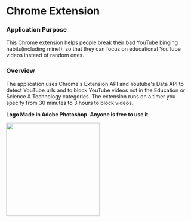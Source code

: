 # Chrome Extension

### Application Purpose
This Chrome extension helps people break their bad YouTube binging habits(including mine!), so that they can focus on educational YouTube videos instead of random ones. 

### Overview
The application uses Chrome's Extension API and Youtube's Data API to detect YouTube urls and to block YouTube videos not in the Education or Science & Technology categories. The extension runs on a timer you specify from 30 minutes to 3 hours to block videos.


**Logo Made in Adobe Photoshop. Anyone is free to use it**

<img src="https://github.com/erics98/ChromeExtension/blob/master/icon.png" width="250" height="250">
